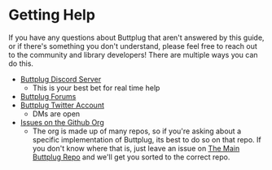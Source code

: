 # Getting Help

If you have any questions about Buttplug that aren't answered by this guide, or if there's something you don't understand, please feel free to reach out to the community and library developers! There are multiple ways you can do this.

- [Buttplug Discord Server](https://discord.buttplug.io)
  - This is your best bet for real time help
- [Buttplug Forums](https://metafetish.club)
- [Buttplug Twitter Account](https://twitter.com/buttplugio)
  - DMs are open
- [Issues on the Github Org](https://github.com/buttplugio)
  - The org is made up of many repos, so if you're asking about a specific implementation of Buttplug, its best to do so on that repo. If you don't know where that is, just leave an issue on [The Main Buttplug Repo](https://github.com/buttplugio/buttplug/issues) and we'll get you sorted to the correct repo.